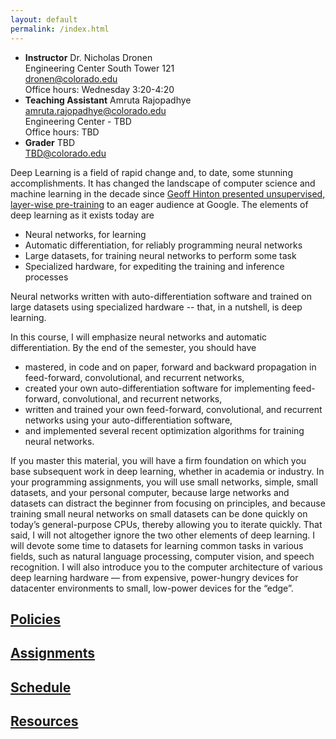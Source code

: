 ```yaml
---
layout: default
permalink: /index.html
---
```


* **Instructor**
    Dr. Nicholas Dronen  
    Engineering Center South Tower 121  
    dronen@colorado.edu  
    Office hours: Wednesday 3:20-4:20  
* **Teaching Assistant**
    Amruta Rajopadhye  
    amruta.rajopadhye@colorado.edu  
    Engineering Center - TBD  
    Office hours: TBD  
* **Grader**
    TBD  
    TBD@colorado.edu  

Deep Learning is a field of rapid change and, to date, some stunning accomplishments. It has changed the landscape of computer science and machine learning in the decade since [Geoff Hinton presented unsupervised, layer-wise pre-training](https://www.youtube.com/watch?v=AyzOUbkUf3M) to an eager audience at Google. The elements of deep learning as it exists today are

* Neural networks, for learning
* Automatic differentiation, for reliably programming neural networks
* Large datasets, for training neural networks to perform some task
* Specialized hardware, for expediting the training and inference processes

Neural networks written with auto-differentiation software and trained on large datasets using specialized hardware -- that, in a nutshell, is deep learning.

In this course, I will emphasize neural networks and automatic differentiation. By the end of the semester, you should have
* mastered, in code and on paper, forward and backward propagation in feed-forward, convolutional, and recurrent networks,
* created your own auto-differentiation software for implementing feed-forward, convolutional, and recurrent networks,
* written and trained your own feed-forward, convolutional, and recurrent networks using your auto-differentiation software,
* and implemented several recent optimization algorithms for training neural networks.

If you master this material, you will have a firm foundation on which you base subsequent work in deep learning, whether in academia or industry. In your programming assignments, you will use small networks, simple, small datasets, and your personal computer, because large networks and datasets can distract the beginner from focusing on principles, and because training small neural networks on small datasets can be done quickly on today’s general-purpose CPUs, thereby allowing you to iterate quickly. That said, I will not altogether ignore the two other elements of deep learning. I will devote some time to datasets for learning common tasks in various fields, such as natural language processing, computer vision, and speech recognition. I will also introduce you to the computer architecture of various deep learning hardware — from expensive, power-hungry devices for datacenter environments to small, low-power devices for the “edge”.

## [Policies](CSCI5922/policies.html)

## [Assignments](CSCI5922/assignments.html)

## [Schedule](CSCI5922/schedule.html)

## [Resources](CSCI5922/resources.html)
